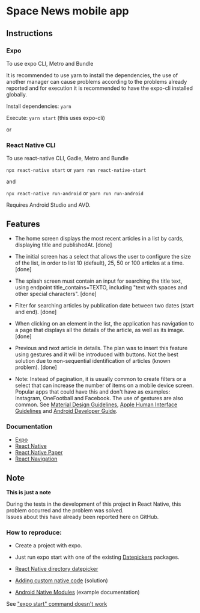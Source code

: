 # Space News mobile app

## Instructions

### Expo

To use expo CLI, Metro and Bundle

It is recommended to use yarn to install the dependencies, the use of another manager can cause problems according to the problems already reported and for execution it is recommended to have the expo-cli installed globally.

Install dependencies: `yarn`

Execute: `yarn start` (this uses expo-cli)

or

### React Native CLI

To use react-native CLI, Gadle, Metro and Bundle

`npx react-native start` or `yarn run react-native-start`

and

`npx react-native run-android` or `yarn run run-android`

Requires Android Studio and AVD.

## Features

- The home screen displays the most recent articles in a list by cards, displaying title and publishedAt. [done]
- The initial screen has a select that allows the user to configure the size of the list, in order to list 10 (default), 25, 50 or 100 articles at a time. [done]
- The splash screen must contain an input for searching the title text, using endpoint title_contains=TEXTO, including "text with spaces and other special characters". [done]
- Filter for searching articles by publication date between two dates (start and end). [done]
- When clicking on an element in the list, the application has navigation to a page that displays all the details of the article, as well as its image. [done]
- Previous and next article in details. The plan was to insert this feature using gestures and it will be introduced with buttons. Not the best solution due to non-sequential identification of articles (known problem). [done]

- Note: Instead of pagination, it is usually common to create filters or a select that can increase the number of items on a mobile device screen. Popular apps that could have this and don't have as examples: Instagram, OneFootball and Facebook. The use of gestures are also common. See [Material Design Guidelines](https://material.io/archive/guidelines), [Apple Human Interface Guidelines](https://developer.apple.com/design/human-interface-guidelines) and [Android Developer Guide](https://developer.android.com/guide).

### Documentation

- [Expo](https://docs.expo.dev/)
- [React Native](https://reactnative.dev/)
- [React Native Paper](https://callstack.github.io/react-native-paper/)
- [React Navigation](https://reactnavigation.org/)

## Note

**This is just a note**

During the tests in the development of this project in React Native, this problem occurred and the problem was solved.  
Issues about this have already been reported here on GitHub.

### How to reproduce:

- Create a project with expo.
- Just run expo start with one of the existing [Datepickers](https://material.io/components/date-pickers) packages.

- [React Native directory datepicker](https://reactnative.directory/?search=datepicker)
- [Adding custom native code](https://docs.expo.dev/workflow/customizing/) (solution)
- [Android Native Modules](https://reactnative.dev/docs/native-modules-android) (example documentation)

See ["expo start" command doesn't work](https://github.com/henninghall/react-native-date-picker/issues/458)
